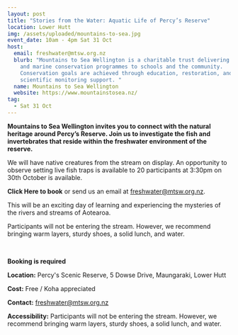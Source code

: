 ```yaml
---
layout: post
title: "Stories from the Water: Aquatic Life of Percy’s Reserve"
location: Lower Hutt
img: /assets/uploaded/mountains-to-sea.jpg
event_date: 10am - 4pm Sat 31 Oct
host:
  email: freshwater@mtsw.org.nz
  blurb: "Mountains to Sea Wellington is a charitable trust delivering freshwater
    and marine conservation programmes to schools and the community.
    Conservation goals are achieved through education, restoration, and
    scientific monitoring support. "
  name: Mountains to Sea Wellington
  website: https://www.mountainstosea.nz/
tag:
  - Sat 31 Oct
---
```

**Mountains to Sea Wellington invites you to connect with the natural heritage around Percy’s Reserve. Join us to investigate the fish and invertebrates that reside within the freshwater environment of the reserve.** 

We will have native creatures from the stream on display. An opportunity to observe setting live fish traps is available to 20 participants at 3:30pm on 30th October is available.

**Click Here to book** or send us an email at freshwater@mtsw.org.nz. 

This will be an exciting day of learning and experiencing the mysteries of the rivers and streams of Aotearoa.

Participants will not be entering the stream. However, we recommend bringing warm layers, sturdy shoes, a solid lunch, and water.

<br>

**Booking is required**

**Location:** Percy's Scenic Reserve, 5 Dowse Drive, Maungaraki, Lower Hutt

**Cost:** Free / Koha appreciated 

**Contact:** freshwater@mtsw.org.nz

**Accessibility:** Participants will not be entering the stream. However, we recommend bringing warm layers, sturdy shoes, a solid lunch, and water.